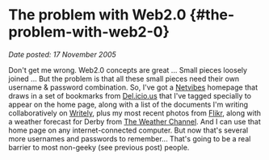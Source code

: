 # The problem with Web2.0 {#the-problem-with-web2-0}

_Date posted: 17 November 2005_

Don't get me wrong. Web2.0 concepts are great ... Small pieces loosely joined ... But the problem is that all these small pieces need their own username & password combination. So, I've got a [Netvibes](http://www.netvibes.com/) homepage that draws in a set of bookmarks from [Del.icio.us](http://del.icio.us/) that I've tagged specially to appear on the home page, along with a list of the documents I'm writing collaboratively on [Writely](http://www.writely.com/), plus my most recent photos from [Flikr](http://www.flickr.com/photos/markberthelemy/), along with a weather forecast for Derby from [The Weather Channel](http://uk.weather.com/index.html). And I can use that home page on any internet-connected computer. But now that's several more usernames and passwords to remember... That's going to be a real barrier to most non-geeky (see previous post) people.